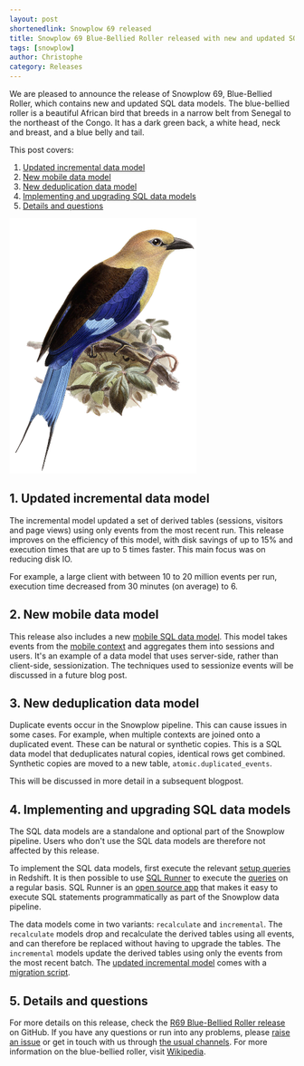 ```yaml
---
layout: post
shortenedlink: Snowplow 69 released
title: Snowplow 69 Blue-Bellied Roller released with new and updated SQL data models
tags: [snowplow]
author: Christophe
category: Releases
---
```


We are pleased to announce the release of Snowplow 69, Blue-Bellied Roller, which contains new and updated SQL data models. The blue-bellied roller is a beautiful African bird that breeds in a narrow belt from Senegal to the northeast of the Congo. It has a dark green back, a white head, neck and breast, and a blue belly and tail.

This post covers:

1. [Updated incremental data model](/blog/2015/07/16/snowplow-69-blue-bellied-roller-released#incremental)
2. [New mobile data model](/blog/2015/07/16/snowplow-69-blue-bellied-roller-released#mobile)
3. [New deduplication data model](/blog/2015/07/16/snowplow-69-blue-bellied-roller-released#deduplication)
4. [Implementing and upgrading SQL data models](/blog/2015/07/16/snowplow-69-blue-bellied-roller-released#upgrading)
5. [Details and questions](/blog/2015/07/16/snowplow-69-blue-bellied-roller-released#details)

<img src="/assets/img/blog/2015/07/R69-blue-bellied-roller.jpg" style="height: 450px; margin: 0 auto;" />

<!--more-->

<h2 id="incremental">1. Updated incremental data model</h2>

The incremental model updated a set of derived tables (sessions, visitors and page views) using only events from the most recent run. This release improves on the efficiency of this model, with disk savings of up to 15% and execution times that are up to 5 times faster. This main focus was on reducing disk IO.

For example, a large client with between 10 to 20 million events per run, execution time decreased from 30 minutes (on average) to 6.

<h2 id="mobile">2. New mobile data model</h2>

This release also includes a new [mobile SQL data model](https://github.com/snowplow/snowplow/tree/master/5-data-modeling/sql-runner/redshift/sql/mobile-recalculate). This model takes events from the [mobile context](https://github.com/snowplow/snowplow/blob/master/4-storage/redshift-storage/sql/com.snowplowanalytics.snowplow/mobile_context_1.sql) and aggregates them into sessions and users. It's an example of a data model that uses server-side, rather than client-side, sessionization. The techniques used to sessionize events will be discussed in a future blog post.

<h2 id="deduplication">3. New deduplication data model</h2>

Duplicate events occur in the Snowplow pipeline. This can cause issues in some cases. For example, when multiple contexts are joined onto a duplicated event. These can be natural or synthetic copies. This is a SQL data model that deduplicates natural copies, identical rows get combined. Synthetic copies are moved to a new table, `atomic.duplicated_events`.

This will be discussed in more detail in a subsequent blogpost.

<h2 id="upgrading">4. Implementing and upgrading SQL data models</h2>

The SQL data models are a standalone and optional part of the Snowplow pipeline. Users who don't use the SQL data models are therefore not affected by this release.

To implement the SQL data models, first execute the relevant [setup queries](https://github.com/snowplow/snowplow/tree/master/5-data-modeling/sql-runner/redshift/setup) in Redshift. It is then possible to use [SQL Runner](https://github.com/snowplow/sql-runner) to execute the [queries](https://github.com/snowplow/snowplow/tree/master/5-data-modeling/sql-runner/redshift/sql) on a regular basis. SQL Runner is an [open source app](https://github.com/snowplow/sql-runner) that makes it easy to execute SQL statements programmatically as part of the Snowplow data pipeline.

The data models come in two variants: `recalculate` and `incremental`. The `recalculate` models drop and recalculate the derived tables using all events, and can therefore be replaced without having to upgrade the tables. The `incremental` models update the derived tables using only the events from the most recent batch. The [updated incremental model](/blog/2015/07/16/snowplow-69-blue-bellied-roller-released#incremental) comes with a [migration script](https://github.com/snowplow/snowplow/blob/master/5-data-modeling/sql-runner/redshift/migration/web-incremental-1-to-2/migration.sql).

<h2 id="details">5. Details and questions</h2>

For more details on this release, check the [R69 Blue-Bellied Roller release][r69-release] on GitHub. If you have any questions or run into any problems, please [raise an issue][issues] or get in touch with us through [the usual channels][talk-to-us]. For more information on the blue-bellied roller, visit [Wikipedia](https://en.wikipedia.org/wiki/Blue-bellied_roller).


[r69-release]: https://github.com/snowplow/snowplow/releases/tag/r69-blue-bellied-roller

[issues]: https://github.com/snowplow/snowplow/issues
[talk-to-us]: https://github.com/snowplow/snowplow/wiki/Talk-to-us
